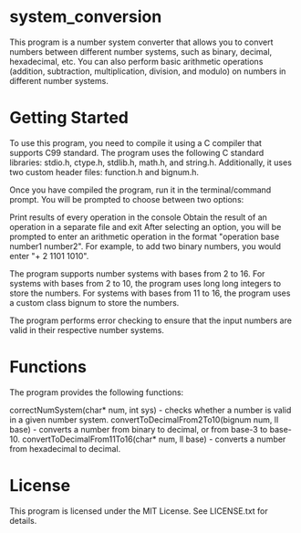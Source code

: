 # system_conversion

This program is a number system converter that allows you to convert numbers between different number systems, such as binary, decimal, hexadecimal, etc. You can also perform basic arithmetic operations (addition, subtraction, multiplication, division, and modulo) on numbers in different number systems.

# Getting Started
To use this program, you need to compile it using a C compiler that supports C99 standard. The program uses the following C standard libraries: stdio.h, ctype.h, stdlib.h, math.h, and string.h. Additionally, it uses two custom header files: function.h and bignum.h.

Once you have compiled the program, run it in the terminal/command prompt. You will be prompted to choose between two options:

Print results of every operation in the console
Obtain the result of an operation in a separate file and exit
After selecting an option, you will be prompted to enter an arithmetic operation in the format "operation base number1 number2". For example, to add two binary numbers, you would enter "+ 2 1101 1010".

The program supports number systems with bases from 2 to 16. For systems with bases from 2 to 10, the program uses long long integers to store the numbers. For systems with bases from 11 to 16, the program uses a custom class bignum to store the numbers.

The program performs error checking to ensure that the input numbers are valid in their respective number systems.

# Functions
The program provides the following functions:

correctNumSystem(char* num, int sys) - checks whether a number is valid in a given number system.
convertToDecimalFrom2To10(bignum num, ll base) - converts a number from binary to decimal, or from base-3 to base-10.
convertToDecimalFrom11To16(char* num, ll base) - converts a number from hexadecimal to decimal.
# License
This program is licensed under the MIT License. See LICENSE.txt for details.
